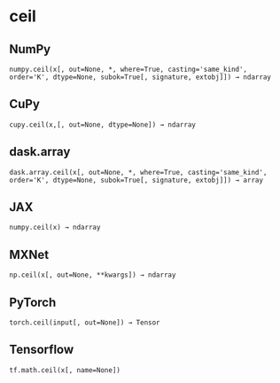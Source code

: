 # ceil

## NumPy

```
numpy.ceil(x[, out=None, *, where=True, casting='same_kind', order='K', dtype=None, subok=True[, signature, extobj]]) → ndarray
```

## CuPy

```
cupy.ceil(x,[, out=None, dtype=None]) → ndarray
```

## dask.array

```
dask.array.ceil(x[, out=None, *, where=True, casting='same_kind', order='K', dtype=None, subok=True[, signature, extobj]]) → array
```

## JAX

```
numpy.ceil(x) → ndarray
```

## MXNet

```
np.ceil(x[, out=None, **kwargs]) → ndarray
```

## PyTorch

```
torch.ceil(input[, out=None]) → Tensor
```

## Tensorflow

```
tf.math.ceil(x[, name=None])
```